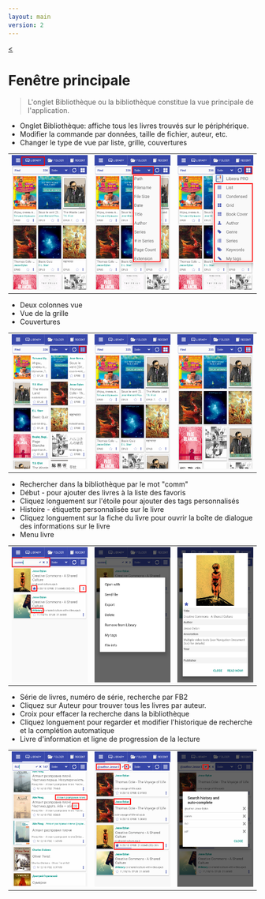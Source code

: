 ```yaml
---
layout: main
version: 2
---
```

[<](/wiki/stories)

# Fenêtre principale

> L&#39;onglet Bibliothèque ou la bibliothèque constitue la vue principale de l&#39;application.

* Onglet Bibliothèque: affiche tous les livres trouvés sur le périphérique.
* Modifier la commande par données, taille de fichier, auteur, etc.
* Changer le type de vue par liste, grille, couvertures

||||
|-|-|-|
|![](1.png)|![](2.png)|![](3.png)|


* Deux colonnes vue
* Vue de la grille
* Couvertures

||||
|-|-|-|
|![](4.png)|![](5.png)|![](6.png)|


* Rechercher dans la bibliothèque par le mot &quot;comm&quot;
* Début - pour ajouter des livres à la liste des favoris
* Cliquez longuement sur l&#39;étoile pour ajouter des tags personnalisés
* Histoire - étiquette personnalisée sur le livre
* Cliquez longuement sur la fiche du livre pour ouvrir la boîte de dialogue des informations sur le livre
* Menu livre

||||
|-|-|-|
|![](7.png)|![](8.png)|![](9.png)|

* Série de livres, numéro de série, recherche par FB2
* Cliquez sur Auteur pour trouver tous les livres par auteur.
* Croix pour effacer la recherche dans la bibliothèque
* Cliquez longuement pour regarder et modifier l&#39;historique de recherche et la complétion automatique
* Livre d&#39;information et ligne de progression de la lecture

||||
|-|-|-|
|![](10.png)|![](11.png)|![](12.png)|


